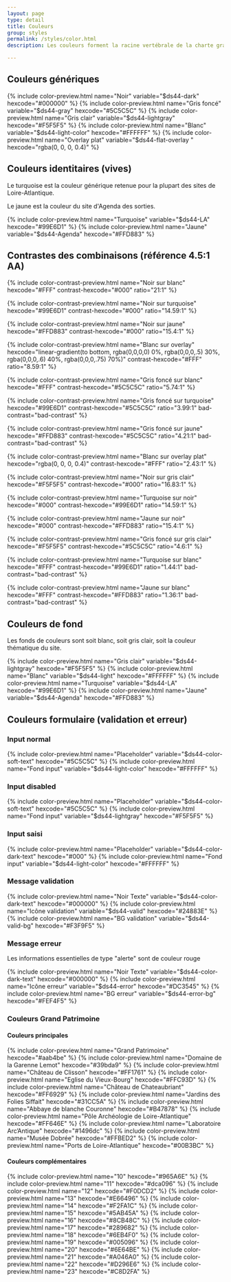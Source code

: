 ```yaml
---
layout: page
type: detail
title: Couleurs
group: styles
permalink: /styles/color.html
description: Les couleurs forment la racine vertébrale de la charte graphique. Elles expriment le ton du site.

---
```



## Couleurs génériques

{% include color-preview.html name="Noir" variable="$ds44-dark" hexcode="#000000" %}
{% include color-preview.html name="Gris foncé" variable="$ds44-gray" hexcode="#5C5C5C" %}
{% include color-preview.html name="Gris clair" variable="$ds44-lightgray" hexcode="#F5F5F5" %}
{% include color-preview.html name="Blanc" variable="$ds44-light-color" hexcode="#FFFFFF" %}
{% include color-preview.html name="Overlay plat" variable="$ds44-flat-overlay " hexcode="rgba(0, 0, 0, 0.4)" %}

## Couleurs identitaires (vives)

Le turquoise est la couleur générique retenue pour la plupart des sites de Loire-Atlantique.

Le jaune est la couleur du site d'Agenda des sorties.

{% include color-preview.html name="Turquoise" variable="$ds44-LA" hexcode="#99E6D1" %}
{% include color-preview.html name="Jaune" variable="$ds44-Agenda" hexcode="#FFD883" %}

## Contrastes des combinaisons (référence 4.5:1 AA)

{% include color-contrast-preview.html name="Noir sur blanc" hexcode="#FFF" contrast-hexcode="#000" ratio="21:1" %}

{% include color-contrast-preview.html name="Noir sur turquoise" hexcode="#99E6D1" contrast-hexcode="#000" ratio="14.59:1" %}

{% include color-contrast-preview.html name="Noir sur jaune" hexcode="#FFD883" contrast-hexcode="#000" ratio="15.4:1" %}

{% include color-contrast-preview.html name="Blanc sur overlay" hexcode="linear-gradient(to bottom, rgba(0,0,0,0) 0%, rgba(0,0,0,.5) 30%, rgba(0,0,0,.6) 40%, rgba(0,0,0,.75) 70%)" contrast-hexcode="#FFF" ratio="8.59:1" %}

{% include color-contrast-preview.html name="Gris foncé sur blanc" hexcode="#FFF" contrast-hexcode="#5C5C5C" ratio="5.74:1" %}

{% include color-contrast-preview.html name="Gris foncé sur turquoise" hexcode="#99E6D1" contrast-hexcode="#5C5C5C" ratio="3.99:1" bad-contrast="bad-contrast" %}

{% include color-contrast-preview.html name="Gris foncé sur jaune" hexcode="#FFD883" contrast-hexcode="#5C5C5C" ratio="4.21:1" bad-contrast="bad-contrast" %}

{% include color-contrast-preview.html name="Blanc sur overlay plat" hexcode="rgba(0, 0, 0, 0.4)" contrast-hexcode="#FFF" ratio="2.43:1" %}

{% include color-contrast-preview.html name="Noir sur gris clair" hexcode="#F5F5F5" contrast-hexcode="#000" ratio="16.83:1" %}

{% include color-contrast-preview.html name="Turquoise sur noir" hexcode="#000" contrast-hexcode="#99E6D1" ratio="14.59:1" %}

{% include color-contrast-preview.html name="Jaune sur noir" hexcode="#000" contrast-hexcode="#FFD883" ratio="15.4:1" %}

{% include color-contrast-preview.html name="Gris foncé sur gris clair" hexcode="#F5F5F5" contrast-hexcode="#5C5C5C" ratio="4.6:1" %}

{% include color-contrast-preview.html name="Turquoise sur blanc" hexcode="#FFF" contrast-hexcode="#99E6D1" ratio="1.44:1" bad-contrast="bad-contrast" %}

{% include color-contrast-preview.html name="Jaune sur blanc" hexcode="#FFF" contrast-hexcode="#FFD883" ratio="1.36:1" bad-contrast="bad-contrast" %}



## Couleurs de fond

Les fonds de couleurs sont soit blanc, soit gris clair, soit la couleur thématique du site.

{% include color-preview.html name="Gris clair" variable="$ds44-lightgray" hexcode="#F5F5F5" %}
{% include color-preview.html name="Blanc" variable="$ds44-light" hexcode="#FFFFFF" %}
{% include color-preview.html name="Turquoise" variable="$ds44-LA" hexcode="#99E6D1" %}
{% include color-preview.html name="Jaune" variable="$ds44-Agenda" hexcode="#FFD883" %}


## Couleurs formulaire (validation et erreur)

### Input normal
{% include color-preview.html name="Placeholder" variable="$ds44-color-soft-text" hexcode="#5C5C5C" %}
{% include color-preview.html name="Fond input" variable="$ds44-light-color" hexcode="#FFFFFF" %}

### Input disabled
{% include color-preview.html name="Placeholder" variable="$ds44-color-soft-text" hexcode="#5C5C5C" %}
{% include color-preview.html name="Fond input" variable="$ds44-lightgray" hexcode="#F5F5F5" %}

### Input saisi
{% include color-preview.html name="Placeholder" variable="$ds44-color-dark-text" hexcode="#000" %}
{% include color-preview.html name="Fond input" variable="$ds44-light-color" hexcode="#FFFFFF" %}

### Message validation
{% include color-preview.html name="Noir Texte" variable="$ds44-color-dark-text" hexcode="#000000" %}
{% include color-preview.html name="Icône validation" variable="$ds44-valid" hexcode="#24883E" %}
{% include color-preview.html name="BG validation" variable="$ds44-valid-bg" hexcode="#F3F9F5" %}

### Message erreur

Les informations essentielles de type "alerte" sont de couleur rouge

{% include color-preview.html name="Noir Texte" variable="$ds44-color-dark-text" hexcode="#000000" %}
{% include color-preview.html name="Icône erreur" variable="$ds44-error" hexcode="#DC3545" %}
{% include color-preview.html name="BG erreur" variable="$ds44-error-bg" hexcode="#FEF4F5" %}


### Couleurs Grand Patrimoine

#### Couleurs principales

{% include color-preview.html name="Grand Patrimoine" hexcode="#aab4be" %}
{% include color-preview.html name="Domaine de la Garenne Lemot" hexcode="#39bda9" %}
{% include color-preview.html name="Château de Clisson" hexcode="#FF1761" %}
{% include color-preview.html name="Eglise du Vieux-Bourg" hexcode="#FFC93D" %}
{% include color-preview.html name="Château de Chateaubriant" hexcode="#FF6929" %}
{% include color-preview.html name="Jardins des Folies Siffait" hexcode="#31CC5A" %}
{% include color-preview.html name="Abbaye de blanche Couronne" hexcode="#B47878" %}
{% include color-preview.html name="Pôle Archéologie de Loire-Atlantique" hexcode="#FF646E" %}
{% include color-preview.html name="Laboratoire Arc’Antique" hexcode="#1496dc" %}
{% include color-preview.html name="Musée Dobrée" hexcode="#FFBED2" %} 
{% include color-preview.html name="Ports de Loire-Atlantique" hexcode="#00B3BC" %} 






#### Couleurs complémentaires

{% include color-preview.html name="10" hexcode="#965A6E" %}
{% include color-preview.html name="11" hexcode="#dca096" %}
{% include color-preview.html name="12" hexcode="#F0DCD2" %}
{% include color-preview.html name="13" hexcode="#E66496" %}
{% include color-preview.html name="14" hexcode="#F2FA1C" %}
{% include color-preview.html name="15" hexcode="#5AB45A" %}
{% include color-preview.html name="16" hexcode="#8CB48C" %}
{% include color-preview.html name="17" hexcode="#289682" %}
{% include color-preview.html name="18" hexcode="#6EB4F0" %}
{% include color-preview.html name="19" hexcode="#005096" %}
{% include color-preview.html name="20" hexcode="#6E64BE" %}
{% include color-preview.html name="21" hexcode="#A046A0" %}
{% include color-preview.html name="22" hexcode="#D296E6" %}
{% include color-preview.html name="23" hexcode="#C8D2FA" %}
